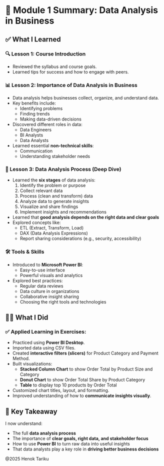 # 📘 Module 1 Summary: Data Analysis in Business

## ✅ What I Learned

### 🔍 Lesson 1: Course Introduction
- Reviewed the syllabus and course goals.
- Learned tips for success and how to engage with peers.

### 📊 Lesson 2: Importance of Data Analysis in Business
- Data analysis helps businesses collect, organize, and understand data.
- Key benefits include:
  - Identifying problems
  - Finding trends
  - Making data-driven decisions
- Discovered different roles in data:
  - Data Engineers
  - BI Analysts
  - Data Analysts
- Learned essential **non-technical skills**:
  - Communication
  - Understanding stakeholder needs

### 🔁 Lesson 3: Data Analysis Process (Deep Dive)
- Learned the **six stages** of data analysis:
  1. Identify the problem or purpose
  2. Collect relevant data
  3. Process (clean and transform) data
  4. Analyze data to generate insights
  5. Visualize and share findings
  6. Implement insights and recommendations
- Learned that **good analysis depends on the right data and clear goals**
- Explored concepts like:
  - ETL (Extract, Transform, Load)
  - DAX (Data Analysis Expressions)
  - Report sharing considerations (e.g., security, accessibility)

### 🛠 Tools & Skills
- Introduced to **Microsoft Power BI**:
  - Easy-to-use interface
  - Powerful visuals and analytics
- Explored best practices:
  - Regular data reviews
  - Data culture in organizations
  - Collaborative insight sharing
  - Choosing the right tools and technologies


## 🧑‍💻 What I Did

### ✅ Applied Learning in Exercises:
- Practiced using **Power BI Desktop**.
- Imported data using CSV files.
- Created **interactive filters (slicers)** for Product Category and Payment Method.
- Built visualizations:
  - **Stacked Column Chart** to show Order Total by Product Size and Category
  - **Donut Chart** to show Order Total Share by Product Category
  - **Table** to display top 10 products by Order Total
- Customized chart titles, layout, and formatting.
- Improved understanding of how to **communicate insights visually**.


## 🎯 Key Takeaway
I now understand:
- The full **data analysis process**
- The importance of **clear goals, right data, and stakeholder focus**
- How to use **Power BI** to turn raw data into useful insights
- That data analysts play a key role in **driving better business decisions**

@2025 Henok Tariku
